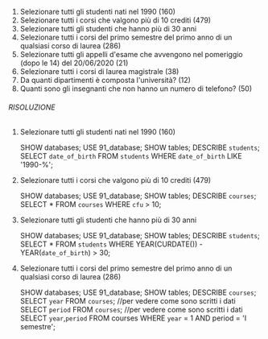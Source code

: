 1. Selezionare tutti gli studenti nati nel 1990 (160)
2. Selezionare tutti i corsi che valgono più di 10 crediti (479)
3. Selezionare tutti gli studenti che hanno più di 30 anni
4. Selezionare tutti i corsi del primo semestre del primo anno di un qualsiasi corso di
   laurea (286)
5. Selezionare tutti gli appelli d'esame che avvengono nel pomeriggio (dopo le 14) del
   20/06/2020 (21)
6. Selezionare tutti i corsi di laurea magistrale (38)
7. Da quanti dipartimenti è composta l'università? (12)
8. Quanti sono gli insegnanti che non hanno un numero di telefono? (50)

###### RISOLUZIONE

1.  Selezionare tutti gli studenti nati nel 1990 (160)

    SHOW databases;
    USE 91_database;
    SHOW tables;
    DESCRIBE `students`;
    SELECT `date_of_birth` FROM `students` WHERE `date_of_birth` LIKE '1990-%';

2.  Selezionare tutti i corsi che valgono più di 10 crediti (479)

    SHOW databases;
    USE 91_database;
    SHOW tables;
    DESCRIBE `courses`;
    SELECT \* FROM `courses` WHERE `cfu` > 10;

3.  Selezionare tutti gli studenti che hanno più di 30 anni

    SHOW databases;
    USE 91_database;
    SHOW tables;
    DESCRIBE `students`;
    SELECT \* FROM `students` WHERE YEAR(CURDATE()) - YEAR(`date_of_birth`) > 30;

4.  Selezionare tutti i corsi del primo semestre del primo anno di un qualsiasi corso di
    laurea (286)

    SHOW databases;
    USE 91_database;
    SHOW tables;
    DESCRIBE `courses`;
    SELECT `year` FROM `courses`; //per vedere come sono scritti i dati
    SELECT `period` FROM `courses`; //per vedere come sono scritti i dati
    SELECT `year`,`period` FROM courses WHERE `year` = 1 AND period = 'I semestre';